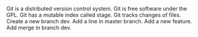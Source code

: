 Git is a distributed version control system.
Git is free software under the GPL.
Git has a mutable index called stage.
Git tracks changes of files.
Create a new branch dev.
Add a line in master branch.
Add a new feature.
Add merge in branch dev.

